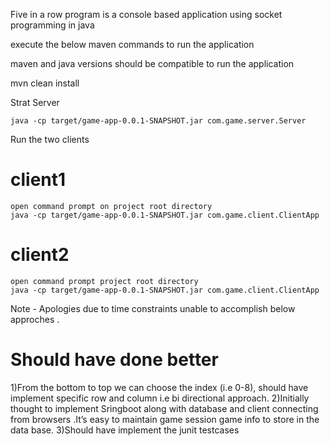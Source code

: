 Five in a row program is a console based application using socket programming in java

execute the below maven commands to run the application 

maven and java versions should be compatible to run the application

mvn clean install

Strat Server 
	
	java -cp target/game-app-0.0.1-SNAPSHOT.jar com.game.server.Server 

Run the two clients

client1
======
	open command prompt on project root directory 	
	java -cp target/game-app-0.0.1-SNAPSHOT.jar com.game.client.ClientApp

client2
======
	open command prompt project root directory 	
	java -cp target/game-app-0.0.1-SNAPSHOT.jar com.game.client.ClientApp		


Note - Apologies due to time constraints unable to accomplish below approches .

Should have done better
=======================
1)From the bottom to top we can choose the index (i.e 0-8), should have implement specific row and column i.e bi directional approach.
2)Initially thought to implement Sringboot along with database and client connecting from browsers .It’s easy to maintain game session game info to store in the data base.
3)Should have implement the junit testcases
